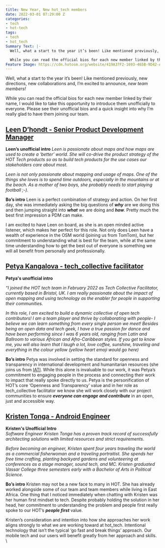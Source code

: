 ```yaml
---
title: New Year, New hot_tech members
date: 2022-03-01 07:29:00 Z
categories:
- tech
- hot-tech
tags:
- tech
- hot_tech
Summary Text: |-
  Well, what a start to the year it’s been! Like mentioned previously, new directions, new collaborations and, I’m excited to announce, new team members!

  While you can read the official bios for each new member linked by their name, I would like to take this opportunity to introduce them unofficially to everyone. Please see their unofficial bios and a quick insight into why I’m really glad to have them joining our team.
Feature Image: https://cdn.hotosm.org/website/419A37F2-1693-465B-9D42-AEC6241D5CEB.png
---
```


Well, what a start to the year it’s been! Like mentioned previously, new directions, new collaborations and, I’m excited to announce, *new team members!*

While you can read the official bios for each new member linked by their name, I would like to take this opportunity to introduce them unofficially to everyone. Please see their unofficial bios and a quick insight into why I’m really glad to have them joining our team.

## [Leen D’hondt - Senior Product Development Manager](https://www.hotosm.org/people/leen-dhondt/)

**Leen’s unofficial intro**
*Leen is passionate about maps and how maps are used to create a ‘better’ world. She will co-drive the product strategy of the HOT Tech products so as to build tech products for the use cases our stakeholders care about most.*

*Leen is not only passionate about mapping and usage of maps.  One of the things she loves is to spend time outdoors, especially in the mountains or at the beach. As a mother of two boys, she probably needs to start playing football ;-).*

**Bo’s intro**
Leen is a perfect combination of strategy and action. On her first day, she was immediately asking the big questions of ***why*** are we doing this and then jumping straight into ***what*** we are doing and ***how***. Pretty much the best first impression a PDM can make. 

I am excited to have Leen on board, as she is an open minded active listener, which makes her perfect for this role. Not only does Leen have a wealth of experience in the OSM world (joining us from TomTom), but her commitment to understanding what is best for the team, while at the same time understanding how to get the best out of everyone is something we will all benefit from personally and professionally.

## [Petya Kangalova - tech_collective facilitator](https://www.hotosm.org/people/petya-kangalova/)

**Petya's unofficial intro**

*“I joined the HOT tech team in February 2022 as Tech Collective Facilitator, currently based in Bristol, UK. I am really passionate about the impact of open mapping and using technology as the enabler for people in supporting their communities.*

*In this role, I am excited to build a dynamic collective of open tech contributors! I am a team player and thrive by collaborating with people- I believe we can learn something from every single person we meet! Besides being an open data and tech geek, I have a true passion for dance and have been performing since I was 6 years old, ranging from Latin and Ballroom to various African and Afro-Caribbean styles. If you get to know me, you will also learn that I laugh a lot, love coffee, sunshine, traveling and everything in the colour yellow (yellow heart emoji would go here)*

**Bo’s intro**
Petya was involved in setting the standard for openness and transparency in international development and humanitarian resources (she joins us from [IATI](https://iatistandard.org/en/). While this alone is invaluable to our work, it was Petya’s commitment to engaging people in the process and connecting their work to impact that really spoke directly to us. Petya is the personification of HOT’s core ‘Openness and Transparency’ value and in her role as tech_collective facilitator we know she will work closely with our project communities to ensure ***everyone can engage and contribute***  in an open, just and accessible way.

## [Kristen Tonga - Android Engineer](https://www.hotosm.org/people/kristen-tonga/)

**Kristen's Unofficial Intro**\
*Software Engineer Kristen Tonga has a proven track record of successfully architecting solutions with limited resources and strict requirements.*

*Before becoming an engineer, Kristen spent four years traveling the world as a commercial fisherwoman and a traveling portraitist. She spends her free time crafting, planting backyard gardens and volunteering at conferences as a stage manager, sound tech, and MC. Kristen graduated Vassar College three semesters early with a Bachelor of Arts in Political Science.*

**Bo’s intro**
Kristen may not be a new face to many in HOT. She has already worked alongside some of our team and team members while living in East Africa. One thing that I noticed immediately when chatting with Kristen was her human first mindset to tech. Despite probably holding the solution in her head, her commitment to understanding the problem and people first really spoke to our HOT’s ***people first*** value. 

Kristen’s consideration and intention into how she approaches her work aligns strongly to what we are working toward at hot_tech. Intentional technology that isn’t the typical ‘go fast and break things’ approach. Our mobile tech and our users will benefit greatly from her approach and skills.\
\

